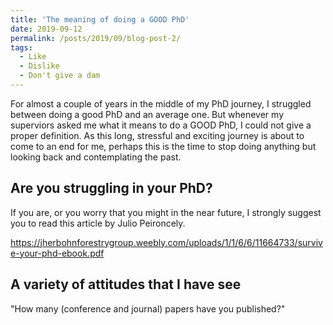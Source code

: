 ```yaml
---
title: 'The meaning of doing a GOOD PhD'
date: 2019-09-12
permalink: /posts/2019/09/blog-post-2/
tags:
  - Like
  - Dislike
  - Don't give a dam
---
```


For almost a couple of years in the middle of my PhD journey, I struggled between doing a good PhD and an average one. But whenever my superviors asked me what it means to do a GOOD PhD, I could not give a proper definition. As this long, stressful and exciting journey is about to come to an end for me, perhaps this is the time to stop doing anything but looking back and contemplating the past.

Are you struggling in your PhD?
------

If you are, or you worry that you might in the near future, I strongly suggest you to read this article by Julio Peironcely.

https://jherbohnforestrygroup.weebly.com/uploads/1/1/6/6/11664733/survive-your-phd-ebook.pdf


A variety of attitudes that I have see
------

"How many (conference and journal) papers have you published?" 


